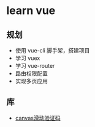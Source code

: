 # learn vue

## 规划
- 使用 vue-cli 脚手架，搭建项目
- 学习 vuex
- 学习 vue-router
- 路由权限配置
- 实现多页应用

## 库
- [canvas滑动验证码](https://github.com/yeild/jigsaw)
